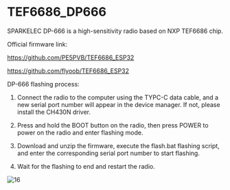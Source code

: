 # TEF6686_DP666
SPARKELEC DP-666 is a high-sensitivity radio based on NXP TEF6686 chip.

Official firmware link:

https://github.com/PE5PVB/TEF6686_ESP32

https://github.com/flyoob/TEF6686_ESP32

DP-666 flashing process:

1. Connect the radio to the computer using the TYPC-C data cable, and a new serial port number will appear in the device manager. If not, please install the CH430N driver.

2. Press and hold the BOOT button on the radio, then press POWER to power on the radio and enter flashing mode.

3. Download and unzip the firmware, execute the flash.bat flashing script, and enter the corresponding serial port number to start flashing.

4. Wait for the flashing to end and restart the radio.

![16](https://github.com/user-attachments/assets/0f3a68c9-533b-4e55-a5cb-060826e906b5)
